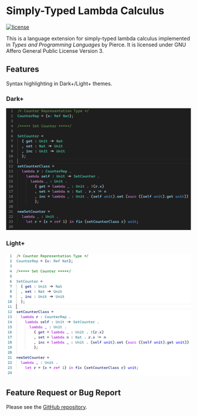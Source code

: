 # Simply-Typed Lambda Calculus

[![license](https://img.shields.io/badge/license-AGPL--v3.0-blueviolet)](https://www.gnu.org/licenses/agpl-3.0.html)

This is a language extension for simply-typed lambda calculus implemented in *Types and Programming Languages* by Pierce. It is licensed under GNU Affero General Public License Version 3.

## Features

Syntax highlighting in Dark+/Light+ themes.

### Dark+

![dark-plus](screenshots/dark-plus.png)

### Light+

![light-plus](screenshots/light-plus.png)

## Feature Request or Bug Report

Please see the [GitHub repository](https://github.com/Krantz-XRF/vscode-stlc).
